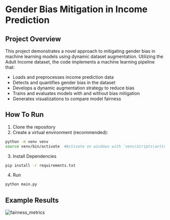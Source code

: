 # Gender Bias Mitigation in Income Prediction

## Project Overview
This project demonstrates a novel approach to mitigating gender bias in machine learning models using dynamic dataset augmentation. Utilizing the Adult Income dataset, the code implements a machine learning pipeline that:
- Loads and preprocesses income prediction data
- Detects and quantifies gender bias in the dataset
- Develops a dynamic augmentation strategy to reduce bias
- Trains and evaluates models with and without bias mitigation
- Generates visualizations to compare model fairness

## How To Run
1. Clone the repository
2. Create a virtual environment (recommended):
```bash
python -m venv venv
source venv/bin/activate  #Activate on windows with `venv\Scripts\activate`
```

3. Install Dependencies
```bash
pip install -r requirements.txt 
```
4. Run 
```bash
python main.py 
```

## Example Results
![fairness_metrics](https://github.com/user-attachments/assets/988a69f1-465d-4366-aac2-4b3a567901cf)
